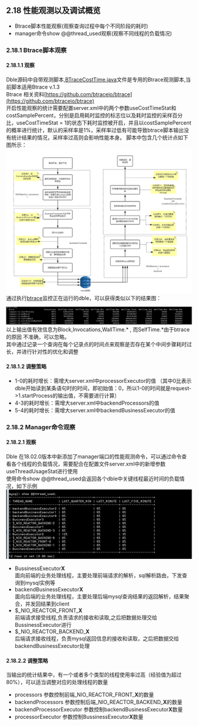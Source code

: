 ## 2.18 性能观测以及调试概览
+ Btrace脚本性能观察(观察查询过程中每个不同阶段的耗时)
+ manager命令show @@thread_used观察(观察不同线程的负载情况)

### 2.18.1 Btrace脚本观察
#### 2.18.1.1 观察 
Dble源码中自带观测脚本,[BTraceCostTime.java](https://github.com/actiontech/dble/tree/master/src/main/java/com/actiontech/dble/btrace/script/BTraceCostTime.java)文件是专用的Btrace观测脚本,当前脚本适用Btrace v.1.3  
Btrace 相关资料[https://github.com/btraceio/btrace](https://github.com/btraceio/btrace)  
开启性能观察的统计需要配置server.xml中的两个参数useCostTimeStat和costSamplePercent，分别是启用耗时监控的标志位以及耗时监控的采样百分比，useCostTimeStat = 1的状态下耗时监控被开启，并且以costSamplePercent的概率进行统计，默认的采样率是1%，采样率过低有可能导致btrace脚本输出没有统计结果的情况，采样率过高则会影响性能本身。
脚本中包含几个统计点如下图所示：  
![18_performance_checkpoint](pic/2.18_performance_checkpoint.png)
通过执行[btrace](https://github.com/btraceio/btrace)监控正在运行的dble，可以获得类似以下的结果图： 
 
![18_performan_result](pic/2.18_performan_result.png)
以上输出值有效信息为Block,Invocations,WallTime.* , 而SelfTime.*由于btrace的原因 不准确，可以忽略。  
其中通过记录一个查询在每个记录点的时间点来观察是否存在某个中间步骤耗时过长，并进行针对性的优化和调整

####  2.18.1.2 调整策略
+ 1-0的耗时增长：需增大server.xml中processorExecutor的值
（其中0比表示dble开始读到某条语句时的时间，即初始值：0，所以1-0的时间就是request->1.startProcess的输出值，不需要进行计算）
+ 4-3的耗时增长：需增大server.xml中backendProcessors的值
+ 5-4的耗时增长：需增大server.xml中backendBusinessExecutor的值  

### 2.18.2 Manager命令观察

#### 2.18.2.1 观察 
Dble 在18.02.0版本中新添加了manager端口的性能观测命令，可以通过命令查看各个线程的负载情况，需要配合在配置文件server.xml中的新增参数useThreadUsageStat进行使用  
使用命令show @@thread_used会返回各个dble中关键线程最近时间的负载情况，如下示例  
![18_show_thread_used_result](pic/2.18_show_thread_used_result.png)

+ BussinessExecutor**X**  
  面向前端的业务处理线程，主要处理前端请求的解析，sql解析路由，下发查询到mysql实例等  
+ backendBusinessExecutor**X**  
  面向后端的业务处理线程，主要处理后端mysql查询结果的返回解析，结果聚合，并发回结果到client  
+ $\_NIO\_REACTOR\_FRONT\_**X**  
  前端请求接受线程,负责请求的接收和读取,之后把数据处理交给BussinessExecutor进行    
+ $\_NIO\_REACTOR\_BACKEND\_**X**  
  后端请求接收线程，负责mysql返回信息的接收和读取，之后把数据交给backendBusinessExecutor处理

####  2.18.2.2 调整策略
当输出的统计结果中，有一个或者多个类型的线程使用率过高（经验值为超过80%），可以适当调整对应的处理线程的数量 
 
+ processors 参数控制前端\_NIO\_REACTOR\_FRONT\_**X**的数量  
+ backendProcessors 参数控制后端\_NIO\_REACTOR\_BACKEND\_**X**的数量  
+ backendProcessorExecutor 参数控制backendBusinessExecutor**X**数量  
+ processorExecutor 参数控制BussinessExecutor**X**数量  


